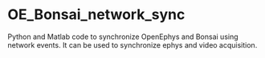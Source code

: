 # OE_Bonsai_network_sync
Python and Matlab code to synchronize OpenEphys and Bonsai using network events. It can be used to synchronize ephys and video acquisition.
